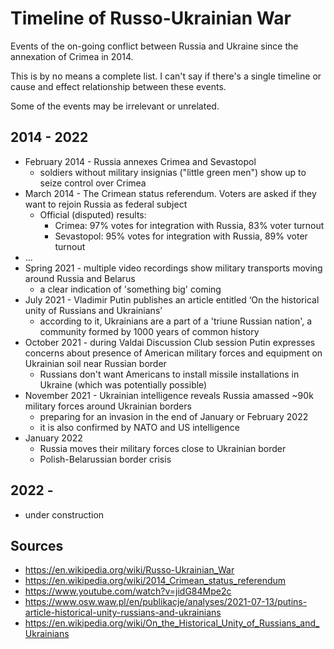 # Timeline of Russo-Ukrainian War

Events of the on-going conflict between Russia and Ukraine since the annexation of Crimea in 2014.

This is by no means a complete list. I can't say if there's a single timeline or cause and effect relationship between these events.

Some of the events may be irrelevant or unrelated.

## 2014 - 2022

- February 2014 - Russia annexes Crimea and Sevastopol
  - soldiers without military insignias ("little green men") show up to seize control over Crimea
- March 2014 - The Crimean status referendum. Voters are asked if they want to rejoin Russia as federal subject
  - Official (disputed) results:
    - Crimea: 97% votes for integration with Russia, 83% voter turnout
    - Sevastopol: 95% votes for integration with Russia, 89% voter turnout
- ...
- Spring 2021 - multiple video recordings show military transports moving around Russia and Belarus
  - a clear indication of 'something big' coming
- July 2021 - Vladimir Putin publishes an article entitled ‘On the historical unity of Russians and Ukrainians’
  - according to it, Ukrainians are a part of a 'triune Russian nation', a community formed by 1000 years of common history
- October 2021 - during Valdai Discussion Club session Putin expresses concerns about presence of American military forces and equipment on Ukrainian soil near Russian border
  - Russians don't want Americans to install missile installations in Ukraine (which was potentially possible)
- November 2021 - Ukrainian intelligence reveals Russia amassed ~90k military forces around Ukrainian borders
  - preparing for an invasion in the end of January or February 2022
  - it is also confirmed by NATO and US intelligence
- January 2022
  - Russia moves their military forces close to Ukrainian border
  - Polish-Belarussian border crisis

## 2022 -

- under construction

## Sources

- https://en.wikipedia.org/wiki/Russo-Ukrainian_War
- https://en.wikipedia.org/wiki/2014_Crimean_status_referendum
- https://www.youtube.com/watch?v=jidG84Mpe2c
- https://www.osw.waw.pl/en/publikacje/analyses/2021-07-13/putins-article-historical-unity-russians-and-ukrainians
- https://en.wikipedia.org/wiki/On_the_Historical_Unity_of_Russians_and_Ukrainians
